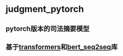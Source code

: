 # judgment_pytorch
## pytorch版本的司法摘要模型
## 基于[transformers](https://github.com/huggingface/transformers)和[bert_seq2seq](https://github.com/920232796/bert_seq2seq)库
